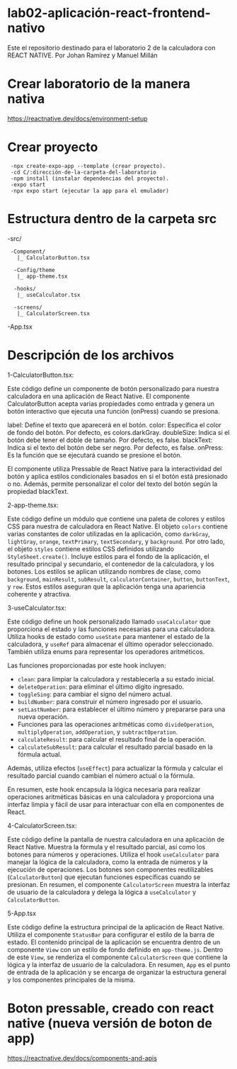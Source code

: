 # lab02-aplicación-react-frontend-nativo
Este el repositorio destinado para el laboratorio 2 de la calculadora con REACT NATIVE. Por Johan Ramírez y Manuel Millán

# Crear laboratorio de la manera nativa
https://reactnative.dev/docs/environment-setup

   # Crear proyecto
     -npx create-expo-app --template (crear proyecto).
     -cd C/:dirección-de-la-carpeta-del-laboratorio
     -npm install (instalar dependencias del proyecto).
     -expo start
     -npx expo start (ejecutar la app para el emulador)

# Estructura dentro de la carpeta src
 -src/

     -Component/
       |_ CalculatorButton.tsx

      -Config/theme
       |_ app-theme.tsx
      
      -hooks/
       |_ useCalculator.tsx

      -screens/
       |_ CalculatorScreen.tsx
      
-App.tsx

# Descripción de los archivos

1-CalculatorButton.tsx: 

Este código define un componente de botón personalizado para nuestra calculadora en una aplicación de React Native. El componente CalculatorButton acepta varias propiedades como entrada y genera un botón interactivo que ejecuta una función (onPress) cuando se presiona.

label: Define el texto que aparecerá en el botón.
color: Especifica el color de fondo del botón. Por defecto, es colors.darkGray.
doubleSize: Indica si el botón debe tener el doble de tamaño. Por defecto, es false.
blackText: Indica si el texto del botón debe ser negro. Por defecto, es false.
onPress: Es la función que se ejecutará cuando se presione el botón.

El componente utiliza Pressable de React Native para la interactividad del botón y aplica estilos condicionales basados en si el botón está presionado o no. Además, permite personalizar el color del texto del botón según la propiedad blackText.

2-app-theme.tsx: 

Este código define un módulo que contiene una paleta de colores y estilos CSS para nuestra de calculadora en React Native. El objeto `colors` contiene varias constantes de color utilizadas en la aplicación, como `darkGray`, `lightGray`, `orange`, `textPrimary`, `textSecondary`, y `background`. Por otro lado, el objeto `styles` contiene estilos CSS definidos utilizando `StyleSheet.create()`. Incluye estilos para el fondo de la aplicación, el resultado principal y secundario, el contenedor de la calculadora, y los botones. Los estilos se aplican utilizando nombres de clase, como `background`, `mainResult`, `subResult`, `calculatorContainer`, `button`, `buttonText`, y `row`. Estos estilos aseguran que la aplicación tenga una apariencia coherente y atractiva.

3-useCalculator.tsx: 

Este código define un hook personalizado llamado `useCalculator` que proporciona el estado y las funciones necesarias para una calculadora. Utiliza hooks de estado como `useState` para mantener el estado de la calculadora, y `useRef` para almacenar el último operador seleccionado. También utiliza enums para representar los operadores aritméticos.

Las funciones proporcionadas por este hook incluyen:

- `clean`: para limpiar la calculadora y restablecerla a su estado inicial.
- `deleteOperation`: para eliminar el último dígito ingresado.
- `toggleSing`: para cambiar el signo del número actual.
- `buildNumber`: para construir el número ingresado por el usuario.
- `setLastNumber`: para establecer el último número y prepararse para una nueva operación.
- Funciones para las operaciones aritméticas como `divideOperation`, `multiplyOperation`, `addOperation`, y `subtractOperation`.
- `calculateResult`: para calcular el resultado final de la operación.
- `calculateSubResult`: para calcular el resultado parcial basado en la fórmula actual.

Además, utiliza efectos (`useEffect`) para actualizar la fórmula y calcular el resultado parcial cuando cambian el número actual o la fórmula.

En resumen, este hook encapsula la lógica necesaria para realizar operaciones aritméticas básicas en una calculadora y proporciona una interfaz limpia y fácil de usar para interactuar con ella en componentes de React.

4-CalculatorScreen.tsx:

Este código define la pantalla de nuestra calculadora en una aplicación de React Native. Muestra la fórmula y el resultado parcial, así como los botones para números y operaciones. Utiliza el hook `useCalculator` para manejar la lógica de la calculadora, como la entrada de números y la ejecución de operaciones. Los botones son componentes reutilizables (`CalculatorButton`) que ejecutan funciones específicas cuando se presionan. En resumen, el componente `CalculatorScreen` muestra la interfaz de usuario de la calculadora y delega la lógica a `useCalculator` y `CalculatorButton`.

5-App.tsx 

Este código define la estructura principal de la aplicación de React Native. Utiliza el componente `StatusBar` para configurar el estilo de la barra de estado. El contenido principal de la aplicación se encuentra dentro de un componente `View` con un estilo de fondo definido en `app-theme.js`. Dentro de este `View`, se renderiza el componente `CalculatorScreen` que contiene la lógica y la interfaz de usuario de la calculadora. En resumen, `App` es el punto de entrada de la aplicación y se encarga de organizar la estructura general y los componentes principales de la misma.


# Boton pressable, creado con react native (nueva versión de boton de  app)
https://reactnative.dev/docs/components-and-apis


